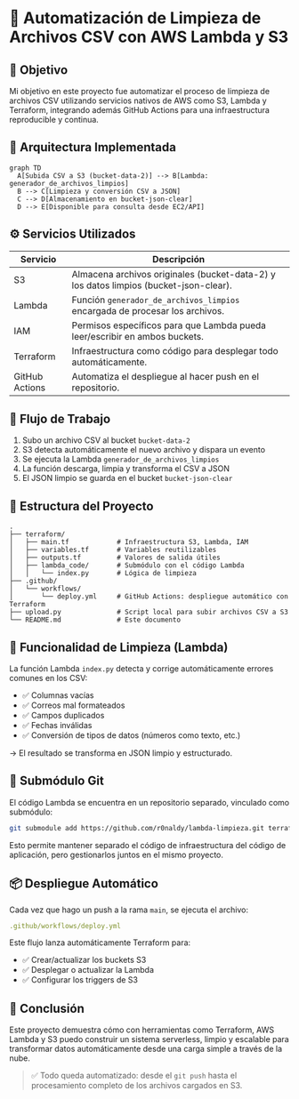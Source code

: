 # 🧼 Automatización de Limpieza de Archivos CSV con AWS Lambda y S3

## 📌 Objetivo

Mi objetivo en este proyecto fue automatizar el proceso de limpieza de archivos CSV utilizando servicios nativos de AWS como S3, Lambda y Terraform, integrando además GitHub Actions para una infraestructura reproducible y continua.

## 🚀 Arquitectura Implementada

```mermaid
graph TD
  A[Subida CSV a S3 (bucket-data-2)] --> B[Lambda: generador_de_archivos_limpios]
  B --> C[Limpieza y conversión CSV a JSON]
  C --> D[Almacenamiento en bucket-json-clear]
  D --> E[Disponible para consulta desde EC2/API]
```

## ⚙️ Servicios Utilizados

| Servicio       | Descripción                                                                           |
| -------------- | ------------------------------------------------------------------------------------- |
| S3             | Almacena archivos originales (bucket-data-2) y los datos limpios (bucket-json-clear). |
| Lambda         | Función `generador_de_archivos_limpios` encargada de procesar los archivos.           |
| IAM            | Permisos específicos para que Lambda pueda leer/escribir en ambos buckets.            |
| Terraform      | Infraestructura como código para desplegar todo automáticamente.                      |
| GitHub Actions | Automatiza el despliegue al hacer push en el repositorio.                             |

## 🧪 Flujo de Trabajo

1. Subo un archivo CSV al bucket `bucket-data-2`
2. S3 detecta automáticamente el nuevo archivo y dispara un evento
3. Se ejecuta la Lambda `generador_de_archivos_limpios`
4. La función descarga, limpia y transforma el CSV a JSON
5. El JSON limpio se guarda en el bucket `bucket-json-clear`

## 📁 Estructura del Proyecto

```plaintext
.
├── terraform/
│   ├── main.tf            # Infraestructura S3, Lambda, IAM
│   ├── variables.tf       # Variables reutilizables
│   ├── outputs.tf         # Valores de salida útiles
│   ├── lambda_code/       # Submódulo con el código Lambda
│   │   └── index.py       # Lógica de limpieza
├── .github/
│   └── workflows/
│       └── deploy.yml     # GitHub Actions: despliegue automático con Terraform
├── upload.py              # Script local para subir archivos CSV a S3
└── README.md              # Este documento
```

## 🧼 Funcionalidad de Limpieza (Lambda)

La función Lambda `index.py` detecta y corrige automáticamente errores comunes en los CSV:

- ✅ Columnas vacías
- ✅ Correos mal formateados
- ✅ Campos duplicados
- ✅ Fechas inválidas
- ✅ Conversión de tipos de datos (números como texto, etc.)

→ El resultado se transforma en JSON limpio y estructurado.

## 🤝 Submódulo Git

El código Lambda se encuentra en un repositorio separado, vinculado como submódulo:

```bash
git submodule add https://github.com/r0naldy/lambda-limpieza.git terraform/lambda_code
```

Esto permite mantener separado el código de infraestructura del código de aplicación, pero gestionarlos juntos en el mismo proyecto.

## 📦 Despliegue Automático

Cada vez que hago un push a la rama `main`, se ejecuta el archivo:

```yaml
.github/workflows/deploy.yml
```

Este flujo lanza automáticamente Terraform para:

- ✅ Crear/actualizar los buckets S3
- ✅ Desplegar o actualizar la Lambda
- ✅ Configurar los triggers de S3

## 📝 Conclusión

Este proyecto demuestra cómo con herramientas como Terraform, AWS Lambda y S3 puedo construir un sistema serverless, limpio y escalable para transformar datos automáticamente desde una carga simple a través de la nube.

> ✅ Todo queda automatizado: desde el `git push` hasta el procesamiento completo de los archivos cargados en S3.
